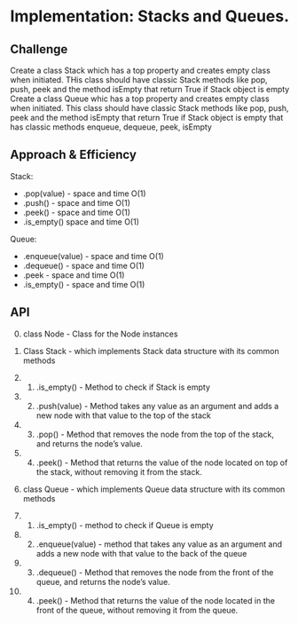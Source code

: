 # Implementation: Stacks and Queues.

## Challenge

Create a class Stack which has a top property and creates empty class when initiated.
THis class should have classic Stack methods like pop, push, peek and the method isEmpty that return True if Stack object is empty
Create a class Queue whic has a top property and creates empty class when initiated.
This class should have classic Stack methods like pop, push, peek and the method isEmpty that return True if Stack object is empty that has classic methods enqueue, dequeue, peek, isEmpty

## Approach & Efficiency

Stack:

- .pop(value) - space and time O(1)
- .push() - space and time O(1)
- .peek() - space and time O(1)
- .is_empty() space and time O(1)

Queue:

- .enqueue(value) - space and time O(1)
- .dequeue() - space and time O(1)
- .peek - space and time O(1)
- .is_empty() - space and time O(1)

## API

0. class Node - Class for the Node instances
1. Class Stack - which implements Stack data structure with its common methods
1. 1. .is_empty() - Method to check if Stack is empty
1. 2. .push(value) - Method takes any value as an argument and adds a new node with that value to the top of the stack
1. 3. .pop() - Method that removes the node from the top of the stack, and returns the node’s value.
1. 4. .peek() - Method that returns the value of the node located on top of the stack, without removing it from the stack.

1. class Queue - which implements Queue data structure with its common methods
1. 1. .is_empty() - method to check if Queue is empty
1. 2. .enqueue(value) - method that takes any value as an argument and adds a new node with that value to the back of the queue
1. 3. .dequeue() - Method that removes the node from the front of the queue, and returns the node’s value.
1. 4. .peek() - Method that returns the value of the node located in the front of the queue, without removing it from the queue.
